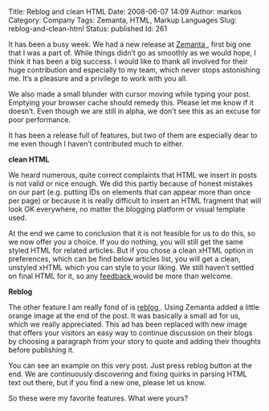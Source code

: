Title: Reblog and clean HTML
Date: 2008-06-07 14:09
Author: markos
Category: Company
Tags: Zemanta, HTML, Markup Languages
Slug: reblog-and-clean-html
Status: published
Id: 261

<div>
 <p>
  It has been a busy week. We had a new release at
  <a class="zem_slink" href="http://www.zemanta.com/" rel="homepage" title="Zemanta ltd.">
   Zemanta
  </a>
  , first big one that I was a part of. While things didn’t go as smoothly as we would hope, I think it has been a big success. I would like to thank all involved for their huge contribution and especially to my team, which never stops astonishing me. It’s a pleasure and a privilege to work with you all.
 </p>
 <p>
  We also made a small blunder with cursor moving while typing your post. Emptying your browser cache should remedy this. Please let me know if it doesn’t. Even though we are still in alpha, we don’t see this as an excuse for poor performance.
 </p>
 <p>
  It has been a release full of features, but two of them are especially dear to me even though I haven’t contributed much to either.
 </p>
 <p>
  <strong>
   clean HTML
  </strong>
 </p>
 <p>
  We heard numerous, quite correct complaints that HTML we insert in posts is not valid or nice enough. We did this partly because of honest mistakes on our part (e.g. putting IDs on elements that can appear more than once per page) or because it is really difficult to insert an HTML fragment that will look OK everywhere, no matter the blogging platform or visual template used.
 </p>
 <p>
  At the end we came to conclusion that it is not feasible for us to do this, so we now offer you a choice. If you do nothing, you will still get the same styled HTML for related articles. But if you chose a clean xHTML option in preferences, which can be find below articles list, you will get a clean, unstyled xHTML which you can style to your liking. We still haven’t settled on final HTML for it, so any
  <a href="http://getsatisfaction.com/zemanta" title="Zemanta support forum">
   feedback
  </a>
  would be more than welcome.
 </p>
 <p>
  <strong>
   Reblog
  </strong>
 </p>
 <p>
  The other feature I am really fond of is
  <a href="http://www.zemanta.com/reblog/" title="Reblog's homepage">
   reblog
  </a>
  . Using Zemanta added a little orange image at the end of the post. It was basically a small ad for us, which we really appreciated. This ad has been replaced with new image that offers your visitors an easy way to continue discussion on their blogs by choosing a paragraph from your story to quote and adding their thoughts before publishing it.
 </p>
 <p>
  You can see an example on this very post. Just press reblog button at the end. We are continuously discovering and fixing quirks in parsing HTML text out there, but if you find a new one, please let us know.
 </p>
 <p>
  So these were my favorite features. What were yours?
 </p>
</div>
